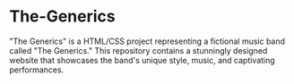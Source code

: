 # The-Generics
"The Generics" is a HTML/CSS project representing a fictional music band called "The Generics." This repository contains a stunningly designed website that showcases the band's unique style, music, and captivating performances.

